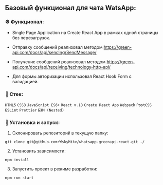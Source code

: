 
## Базовый функционал для чата WatsApp:


### ⚙️ Функционал:
* Single Page Application на Create React App в рамках одной страницы без перезагрузок.

* Отправку сообщений реализовал методом https://green-api.com/docs/api/sending/SendMessage/

* Получение сообщений реализовал методом https://green-api.com/docs/api/receiving/technology-http-api/

* Для формы авторизации использовал React Hook Form с валидацией.


### 🥞 Стек:

`HTML5` `CSS3` `JavaScript ES6+` `React v.18` `Create React App` `Webpack` `PostCSS` `ESLint` `Prettier` `БЭМ (Nested)` 

### 💽 Установка и запуск:

1. Склонировать репозиторий в текущую папку:

```git clone git@github.com:WskyMike/whatsapp-greenapi-react.git ./```

2. Установить зависимости:

```npm install```

3. Запустить проект в режиме разработки:

```npm run start```

